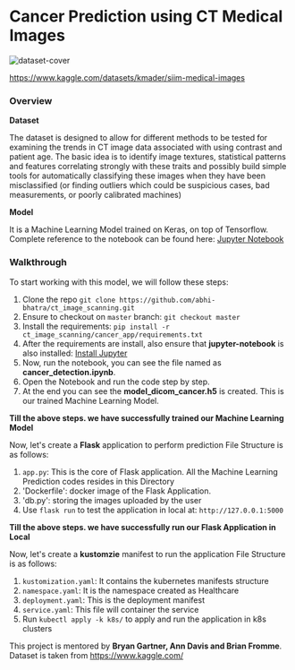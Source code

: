 # Cancer Prediction using CT Medical Images
![dataset-cover](https://user-images.githubusercontent.com/63901956/175071624-96dabb0b-912e-4ff1-bf6b-bc0202c6ec11.jpg)

https://www.kaggle.com/datasets/kmader/siim-medical-images

### Overview

**Dataset**

The dataset is designed to allow for different methods to be tested for examining the trends in CT image data associated with using contrast and patient age. The basic idea is to identify image textures, statistical patterns and features correlating strongly with these traits and possibly build simple tools for automatically classifying these images when they have been misclassified (or finding outliers which could be suspicious cases, bad measurements, or poorly calibrated machines)

**Model**

It is a Machine Learning Model trained on Keras, on top of Tensorflow. Complete reference to the notebook can be found here: [Jupyter Notebook](https://github.com/abhi-bhatra/ct_image_scanning/blob/master/cancer_detection.ipynb)

### Walkthrough

To start working with this model, we will follow these steps:

1. Clone the repo `git clone https://github.com/abhi-bhatra/ct_image_scanning.git`
2. Ensure to checkout on `master` branch: `git checkout master`
3. Install the requirements: `pip install -r ct_image_scanning/cancer_app/requirements.txt`
4. After the requirements are install, also ensure that **jupyter-notebook** is also installed: [Install Jupyter](https://jupyter.org/install)
5. Now, run the notebook, you can see the file named as **cancer_detection.ipynb**.
6. Open the Notebook and run the code step by step.
7. At the end you can see the **model_dicom_cancer.h5** is created. This is our trained Machine Learning Model.

**Till the above steps. we have successfully trained our Machine Learning Model**

Now, let's create a **Flask** application to perform prediction
File Structure is as follows:
1. `app.py`: This is the core of Flask application. All the Machine Learning Prediction codes resides in this Directory
2. 'Dockerfile': docker image of the Flask Application.
3. 'db.py': storing the images uploaded by the user
4. Use `flask run` to test the application in local at: `http://127.0.0.1:5000`

**Till the above steps. we have successfully run our Flask Application in Local**

Now, let's create a **kustomzie** manifest to run the application
File Structure is as follows:
1. `kustomization.yaml`: It contains the kubernetes manifests structure
2. `namespace.yaml`: It is the namespace created as Healthcare
3. `deployment.yaml`: This is the deployment manifest
4. `service.yaml`: This file will container the service
5. Run `kubectl apply -k k8s/` to apply and run the application in k8s clusters

This project is mentored by **Bryan Gartner, Ann Davis and Brian Fromme**. Dataset is taken from https://www.kaggle.com/
